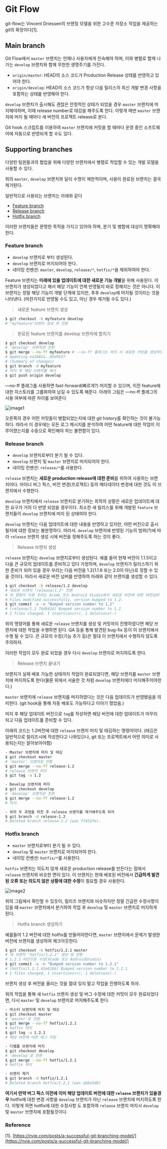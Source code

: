 # Git Flow

git-flow는 Vincent Driessen의 브랜칭 모델을 위한 고수준 저장소 작업을 제공하는 git의 확장이다[1].

## Main branch

Git Flow에서 `master` 브랜치는 언제나 사용자에게 친숙해야 하며, 이와 병렬로 함께 나가는 `develop` 브랜치와 함께 무한한 생명주기를 가진다. 

- `origin/master`:  HEAD의 소스 코드가 Production Release 상태를 반영하고 있어야 한다.
- `origin/develop`: HEAD의 소스 코드가 항상 다음 릴리스의 최신 개발 변경 사항을 포함하는 상태를 반영해야 한다.

`develop` 브랜치가 출시해도 괜찮은 안정적인 상태가 되었을 경우 `master` 브랜치에 머지해야하며, 이때 release number로 태깅을 해주도록 한다. 이렇게 매번 `master` 브랜치에 머지 될 때마다 새 버전의 프로젝트 release로 본다.

Git hook 스크립트를 이용하여 `master` 브랜치에 커밋을 할 때마다 운영 중인 소프트웨어에 자동으로 반영되게 할 수도 있다.

## Supporting branches

다양한 팀원들과의 협업을 위해 다양한 브랜치에서 병렬로 작업할 수 있는 개발 모델을 사용할 수 있다. 

위의 `master`, `develop` 브랜치와 달리 수명이 제한적이며, 사용이 완료된 브랜치는 결국 제거된다. 

일반적으로 사용되는 브랜치는 아래와 같다

- [Feature branch](#feature-branch)
- [Release branch](#release-branch)
- [Hotfix branch](#hotfir-branch)

이러한 브랜치들은 문명한 목적을 가지고 있어야 하며, 분기 및 병합에 대상이 명확해야한다. 

### Feature branch

- `develop` 브랜치로 부터 생성된다.
- `develop` 브랜치로 머지되어야 한다.
- 네이밍 컨벤션:  `master`, `develop`, `release/*`, `hotfix/*`을 제외하여야 한다.

Feature 브랜치는 **미래에 있을 업데이트에 대한 새로운 기능 개발**을 위해 사용된다. 이 브랜치가 생성되었다고 해서 해당 기능이 언제 반영될지 바로 정해지는 것은 아니다. 이 브랜치는 정말 해당 기능이 개발 단계에 있지만, 추후 `develop`에 머지될 것이라는 것을 나타낸다. (마찬가지로 반영될 수도 있고, 아닌 경우 제거될 수도 있다.)

> 새로운 feature 브랜치 생성

```bash
$ git checkout -b myfeature develop
# "myfeature"브랜치 생성 후 전환
```

> 완료된 feature 브랜치를 develop 브랜치에 합치기

```bash
$ git checkout develop
# 'develop' 브랜치로 전환
$ git merge --no-ff myfeature # --no-ff 플래그는 머지 시 새로운 커밋을 생성하도록 함
# Updating ea1b82a..05e9557
# (Summary of changes)
$ git branch -d myfeature
# 머지 후 해당 브랜치를 제거
$ git push origin develop
```

—no-ff 플래그를 사용하면 fast-forward(빠르게?) 머지할 수 있으며, 이전 feature에 대한 히스토리를 그룹화하여 남길 수 있도록 해준다. 아래의 그림은 —no-ff 플래그의 사용 여부에 따른 차이를 보여준다

![image1](https://github.com/mergeplus/Wiki/blob/main/Git/gitflow_img1.png)

오른쪽의 경우 어떤 커밋들이 병합되었는지에 대한 git history를 확인하는 것이 불가능하다. 따라서 이 경우에는 모든 로그 메시지를 분석하여 어떤 feature에 대한 작업이 이루어졌는지를 수동으로 확인해야 하는 불편함이 있다.

### Release branch

- `develop` 브랜치로부터 분기 될 수 있다.
- `develop` 브랜치 및 `master` 브랜치로 머지되어야 한다.
- 네이밍 컨벤션: `release/*`를 사용한다.

`release` 브랜치는 **새로운 production release에 대한 준비**를 위하여 사용하는 브랜치이다. 마이너 버그 픽스, 버전 변경(프로젝트) 등의 메타데이터 변경에 대한 것도 이 브랜치에서 수행한다. 

`develop` 브랜치에서 `release` 브랜치로 분기하는 최적의 상황은 새로운 업데이트에 대한 요구가 거의 다 반영 되었을 경우이다. 최소한 새 릴리스를 위해 개발된 `feature` 브랜치들이 `develop` 브랜치에 머지 된 상태여야 한다.

`develop` 브랜치는 다음 업데이트에 대한 내용을 반영하고 있지만, 어떤 버전으로 출시될지에 대한 정보는 불분명하다. 따라서. `develop` 브랜치에 반영된 기능의 범위(?)에 따라 `release` 브랜치 생성 시에 버전을 정해주도록 하는 것이 좋다.

> Release 브랜치 생성

`release` 브랜치는 `develop` 브랜치로부터 생성된다. 예를 들어 현재 버전이 1.1.5이고 다음 큰 규모의 업데이트를 준비하고 있다 가정하며, `develop` 브랜치가 릴리스하기 위한 준비가 되어 있을 경우 우리는 다음 버전을 1.2(1.1.6 또는 2.0이 아닌)로 정할 수 있을 것이다. 따라서 새로운 버전 넘버를 반영하여 아래와 같이 브랜치를 생성할 수 있다.

```bash
$ git checkout -b release/1.2 develop
# 새로운 브랜치 "release/1.2" 전환
# 위 명령어 이후 우리는 Xcode 또는 Android Studio에서 새로운 버전에 대한 버전넘버 및 빌드 번호를 1.2로 수정한다.
# Files modified successfully, version bumped to 1.2.
$ git commit -a -m "Bumped version number to 1.2"
# [release/1.2 74d9424] Bumped version number to 1.2
# 1 files changed, 1 insertions(+), 1 deletions(-)
```

위의 명령어를 통해 새로운 `release` 브랜치를 생성 및 커밋까지 진행하였다면 해당 브랜치에 대한 작업을 수행하면 된다. QA 등을 통해 발견된 bug-fix 등이 이 브랜치에서 수행 될 수 있다. 큰 규모의 수정(기능 추가 등)은 절대 이 브랜치에서 수행하지 않도록 주의하자. 

이러한 작업이 모두 완료 되었을 경우 다시 `develop` 브랜치로 머지하도록 한다.

> Release 브랜치 끝내기

브랜치가 실제 배포 가능한 상태까지 작업이 완료되었다면, 해당 브랜치를 `master` 브랜치에 머지하도록 한다(물론 위에서 서술한 것 처럼 `develop` 브랜치에더 머지해주어야한다.) 

`master` 브랜치에 `release` 브랜치를 머지하였다는 것은 다음 업데이트가 반영됐음을 의미한다. (git hook을 통해 자동 배포도 가능하다고 이야기 했었음.)

머지 후 해당 업데이트 버전으로 `tag`를 작성하면 해당 버전에 대한 업데이트가 마무리 되고 다음 업데이트를 준비할 수 있다.

아래의 코드는 1.2버전에 대한 `release` 브랜치 머지 및 태깅하는 명령어이다. (태깅은 일반적으로 릴리즈시에 작성한다고 나와있으나, git 또는 프로젝트에서 어떤 의미로 사용되는지는 알아보아야함)

```bash
- Master 브랜치에 머지 및 태깅
$ git checkout master
# 'master' 브랜치로 전환
$ git merge --no-ff release-1.2
# release 브랜치 머지
$ git tag -a 1.2

- Develop 브랜치에 머지
$ git checkout develop
# 'develop' 브랜치로 전환
$ git merge --no-ff release-1.2
# 머지

- 위의 두 과정을 마친 후 release 브랜치를 제거해주도록 하자
$ git branch -d release-1.2
# Deleted branch release-1.2 (was ff452fe).
```

### Hotfix branch

- `master` 브랜치로부터 분기 될 수 있다.
- `develop` 및 `master` 브랜치로 머지되어야 한다.
- 네이밍 컨벤션: `hotfix/*`를 사용한다.

`hotfix` 브랜치는 의도치 않게 새로운 production release를 만든다는 점에서 `release` 브랜치와 비슷한 면이 있다. 이 브랜치는 현재 배포된 버전에서 **긴급하게 발견된 오류 또는 의도치 않은 상황에 대한 수정**이 필요할 경우 사용한다.

![image2](https://github.com/mergeplus/Wiki/blob/main/Git/gitflow_img2.png)

위의 그림에서 확인할 수 있듯이, 릴리즈 브랜치와 비슷하지만 정말 긴급한 수정사항이 있을 떄 `master` 브랜치에서 분기하여 작업 후 `develop` 및 `master` 브랜치로 머지하게 된다.

> Hotfix branch 생성하기

예를들어 1.2 버전에 대한 hotfix를 만들어야한다면, `master` 브랜치에서 문제가 발생한 버전에 브랜치를 생성하여  체크아웃한다. 

```bash
$ git checkout -b hotfix/1.2.1 master
# 새 브랜치 "hotfix/1.2.1" 생성 및 전환
# 1.2.1 버전으로 수정(Xcode 또는 AndroidStudio)
$ git commit -a -m "Bumped version number to 1.2.1"
# [hotfix/1.2.1 41e61bb] Bumped version number to 1.2.1
# 1 files changed, 1 insertions(+), 1 deletions(-)
```

브랜치 생성 후 버전을 올리는 것을 절대 잊지 말고 작업을 진행하도록 하자.

위의 작업을 통해 새 `hotfix` 브랜치 생성 및 버그 수정에 대한 커밋이 모두 완료되었다면, 다시 `master` 및 `develop` 브랜치로 머지해주도록 한다.

```bash
- 마스터 브랜치에 머지 및 태깅
$ git checkout master
# 'master'로 전환
$ git merge --no-ff hotfix/1.2.1
# hotfix 머지
$ git tag -a 1.2.1
# 해당 버전에 대한 태그 지정

- 디벨롭 브랜치에 머지
$ git checkout develop
# 'develop'로 전환
$ git merge --no-ff hotfix/1.2.1
# hotfix 머지

- 브랜치 제거
$ git branch -d hotfix/1.2.1
# Deleted branch hotfix/1.2.1 (was abbe5d6)
```

**여기서 만약 버그 픽스 이전에 이미 해당 업데이트 버전에 대한 `release` 브랜치가 있을경우** hotfix에 대한 변경 사항을 `develop` 브랜치가 아닌 `release` 브랜치에 머지하도록 한다. 이렇게 하면 hotfix에 대한 수정사항 도 포함하여 `release` 브랜치 머지시 `develop` 및 `master` 브랜치에 포함될것이다.

### Reference

[1]. [https://nvie.com/posts/a-successful-git-branching-model/](https://nvie.com/posts/a-successful-git-branching-model/)
